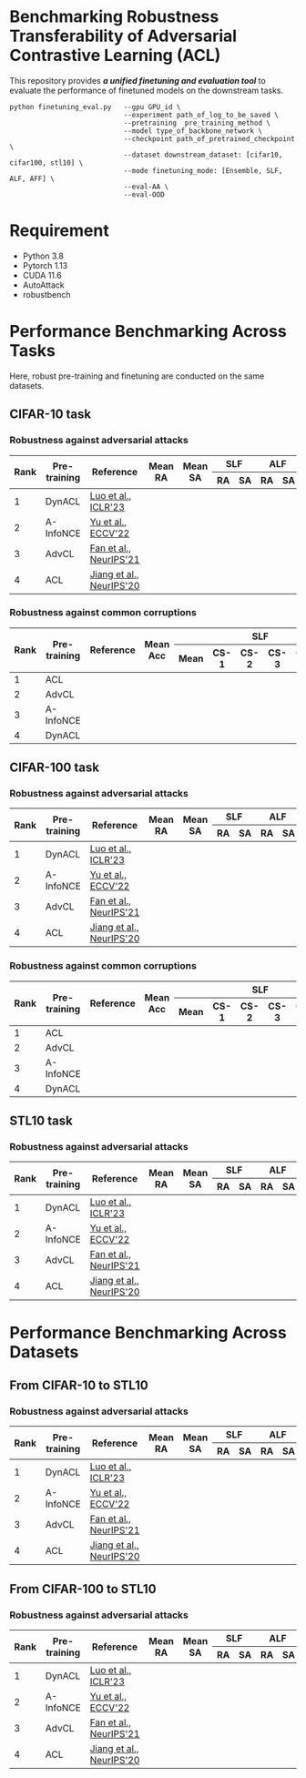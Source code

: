 # Benchmarking Robustness Transferability of Adversarial Contrastive Learning (ACL)

This repository provides ***a unified finetuning and evaluation tool*** to evaluate the performance of finetuned models on the downstream tasks.

```
python finetuning_eval.py   --gpu GPU_id \
                            --experiment path_of_log_to_be_saved \
                            --pretraining  pre_training_method \
                            --model type_of_backbone_network \
                            --checkpoint path_of_pretrained_checkpoint \ 
                            --dataset downstream_dataset: [cifar10, cifar100, stl10] \ 
                            --mode finetuning_mode: [Ensemble, SLF, ALF, AFF] \
                            --eval-AA \
                            --eval-OOD 
```

# Requirement
+ Python 3.8
+ Pytorch 1.13
+ CUDA 11.6
+ AutoAttack
+ robustbench



# Performance Benchmarking Across Tasks
Here, robust pre-training and finetuning are conducted on the same datasets.

## CIFAR-10 task

### Robustness against adversarial attacks
<table>
<thead>
  <tr>
    <th rowspan="2">Rank</th>
    <th rowspan="2">Pre-training</th>
    <th rowspan="2">Reference</th>
    <th rowspan="2">Mean<br>RA</th>
    <th rowspan="2">Mean<br>SA</th>
    <th colspan="2">SLF</th>
    <th colspan="2">ALF</th>
    <th colspan="2">AFF</th>
  </tr>
  <tr>
    <th>RA</th>
    <th>SA</th>
    <th>RA</th>
    <th>SA</th>
    <th>RA</th>
    <th>SA</th>
  </tr>
</thead>
<tbody>
  <tr>
    <td>1</td>
    <td>DynACL</td>
    <td><a href="https://openreview.net/forum?id=0qmwFNJyxCL&noteId=ZXhFXELOcQ">Luo et al., ICLR'23</a></td>
    <td></td>
    <td></td>
    <td></td>
    <td></td>
    <td></td>
    <td></td>
    <td></td>
    <td></td>
  </tr>
  <tr>
    <td>2</td>
    <td>A-InfoNCE</td>
    <td><a href="https://arxiv.org/abs/2207.08374#:~:text=Contrastive%20learning%20(CL)%20has%20recently,other%2C%20yields%20better%20adversarial%20robustness.">Yu et al., ECCV'22</a></td>
    <td></td>
    <td></td>
    <td></td>
    <td></td>
    <td></td>
    <td></td>
    <td></td>
    <td></td>
  </tr>
  <tr>
    <td>3</td>
    <td>AdvCL</td>
    <td><a href="https://arxiv.org/abs/2111.01124">Fan et al., NeurIPS'21</a></td>
    <td></td>
    <td></td>
    <td></td>
    <td></td>
    <td></td>
    <td></td>
    <td></td>
    <td></td>
  </tr>
  <tr>
    <td>4</td>
    <td>ACL</td>
    <td><a href="https://proceedings.neurips.cc/paper/2020/hash/ba7e36c43aff315c00ec2b8625e3b719-Abstract.html">Jiang et al., NeurIPS'20</a></td>
    <td></td>
    <td></td>
    <td></td>
    <td></td>
    <td></td>
    <td></td>
    <td></td>
    <td></td>
  </tr>
</tbody>
</table>

### Robustness against common corruptions

<table>
<thead>
  <tr>
    <th rowspan="2">Rank</th>
    <th rowspan="2">Pre-training</th>
    <th rowspan="2">Reference</th>
    <th rowspan="2">Mean<br>Acc</th>
    <th colspan="6">SLF</th>
    <th colspan="6">ALF</th>
    <th colspan="6">AFF</th>
  </tr>
  <tr>
    <th>Mean</th>
    <th>CS-1</th>
    <th>CS-2</th>
    <th>CS-3</th>
    <th>CS-4</th>
    <th>CS-5</th>
    <th>Mean</th>
    <th>CS-1</th>
    <th>CS-2</th>
    <th>CS-3</th>
    <th>CS-4</th>
    <th>CS-5</th>
    <th>Mean</th>
    <th>CS-1</th>
    <th>CS-2</th>
    <th>CS-3</th>
    <th>CS-4</th>
    <th>CS-5</th>
  </tr>
</thead>
<tbody>
  <tr>
    <td>1</td>
    <td>ACL</td>
    <td></td>
    <td></td>
    <td></td>
    <td></td>
    <td></td>
    <td></td>
    <td></td>
    <td></td>
    <td></td>
    <td></td>
    <td></td>
    <td></td>
    <td></td>
    <td></td>
    <td></td>
    <td></td>
    <td></td>
    <td></td>
    <td></td>
    <td></td>
  </tr>
  <tr>
    <td>2</td>
    <td>AdvCL</td>
    <td></td>
    <td></td>
    <td></td>
    <td></td>
    <td></td>
    <td></td>
    <td></td>
    <td></td>
    <td></td>
    <td></td>
    <td></td>
    <td></td>
    <td></td>
    <td></td>
    <td></td>
    <td></td>
    <td></td>
    <td></td>
    <td></td>
    <td></td>
  </tr>
  <tr>
    <td>3</td>
    <td>A-InfoNCE</td>
    <td></td>
    <td></td>
    <td></td>
    <td></td>
    <td></td>
    <td></td>
    <td></td>
    <td></td>
    <td></td>
    <td></td>
    <td></td>
    <td></td>
    <td></td>
    <td></td>
    <td></td>
    <td></td>
    <td></td>
    <td></td>
    <td></td>
    <td></td>
  </tr>
  <tr>
    <td>4</td>
    <td>DynACL</td>
    <td></td>
    <td></td>
    <td></td>
    <td></td>
    <td></td>
    <td></td>
    <td></td>
    <td></td>
    <td></td>
    <td></td>
    <td></td>
    <td></td>
    <td></td>
    <td></td>
    <td></td>
    <td></td>
    <td></td>
    <td></td>
    <td></td>
    <td></td>
  </tr>
</tbody>
</table>

## CIFAR-100 task

### Robustness against adversarial attacks
<table>
<thead>
  <tr>
    <th rowspan="2">Rank</th>
    <th rowspan="2">Pre-training</th>
    <th rowspan="2">Reference</th>
    <th rowspan="2">Mean<br>RA</th>
    <th rowspan="2">Mean<br>SA</th>
    <th colspan="2">SLF</th>
    <th colspan="2">ALF</th>
    <th colspan="2">AFF</th>
  </tr>
  <tr>
    <th>RA</th>
    <th>SA</th>
    <th>RA</th>
    <th>SA</th>
    <th>RA</th>
    <th>SA</th>
  </tr>
</thead>
<tbody>
  <tr>
    <td>1</td>
    <td>DynACL</td>
    <td><a href="https://openreview.net/forum?id=0qmwFNJyxCL&noteId=ZXhFXELOcQ">Luo et al., ICLR'23</a></td>
    <td></td>
    <td></td>
    <td></td>
    <td></td>
    <td></td>
    <td></td>
    <td></td>
    <td></td>
  </tr>
  <tr>
    <td>2</td>
    <td>A-InfoNCE</td>
    <td><a href="https://arxiv.org/abs/2207.08374#:~:text=Contrastive%20learning%20(CL)%20has%20recently,other%2C%20yields%20better%20adversarial%20robustness.">Yu et al., ECCV'22</a></td>
    <td></td>
    <td></td>
    <td></td>
    <td></td>
    <td></td>
    <td></td>
    <td></td>
    <td></td>
  </tr>
  <tr>
    <td>3</td>
    <td>AdvCL</td>
    <td><a href="https://arxiv.org/abs/2111.01124">Fan et al., NeurIPS'21</a></td>
    <td></td>
    <td></td>
    <td></td>
    <td></td>
    <td></td>
    <td></td>
    <td></td>
    <td></td>
  </tr>
  <tr>
    <td>4</td>
    <td>ACL</td>
    <td><a href="https://proceedings.neurips.cc/paper/2020/hash/ba7e36c43aff315c00ec2b8625e3b719-Abstract.html">Jiang et al., NeurIPS'20</a></td>
    <td></td>
    <td></td>
    <td></td>
    <td></td>
    <td></td>
    <td></td>
    <td></td>
    <td></td>
  </tr>
</tbody>
</table>

### Robustness against common corruptions

<table>
<thead>
  <tr>
    <th rowspan="2">Rank</th>
    <th rowspan="2">Pre-training</th>
    <th rowspan="2">Reference</th>
    <th rowspan="2">Mean<br>Acc</th>
    <th colspan="6">SLF</th>
    <th colspan="6">ALF</th>
    <th colspan="6">AFF</th>
  </tr>
  <tr>
    <th>Mean</th>
    <th>CS-1</th>
    <th>CS-2</th>
    <th>CS-3</th>
    <th>CS-4</th>
    <th>CS-5</th>
    <th>Mean</th>
    <th>CS-1</th>
    <th>CS-2</th>
    <th>CS-3</th>
    <th>CS-4</th>
    <th>CS-5</th>
    <th>Mean</th>
    <th>CS-1</th>
    <th>CS-2</th>
    <th>CS-3</th>
    <th>CS-4</th>
    <th>CS-5</th>
  </tr>
</thead>
<tbody>
  <tr>
    <td>1</td>
    <td>ACL</td>
    <td></td>
    <td></td>
    <td></td>
    <td></td>
    <td></td>
    <td></td>
    <td></td>
    <td></td>
    <td></td>
    <td></td>
    <td></td>
    <td></td>
    <td></td>
    <td></td>
    <td></td>
    <td></td>
    <td></td>
    <td></td>
    <td></td>
    <td></td>
  </tr>
  <tr>
    <td>2</td>
    <td>AdvCL</td>
    <td></td>
    <td></td>
    <td></td>
    <td></td>
    <td></td>
    <td></td>
    <td></td>
    <td></td>
    <td></td>
    <td></td>
    <td></td>
    <td></td>
    <td></td>
    <td></td>
    <td></td>
    <td></td>
    <td></td>
    <td></td>
    <td></td>
    <td></td>
  </tr>
  <tr>
    <td>3</td>
    <td>A-InfoNCE</td>
    <td></td>
    <td></td>
    <td></td>
    <td></td>
    <td></td>
    <td></td>
    <td></td>
    <td></td>
    <td></td>
    <td></td>
    <td></td>
    <td></td>
    <td></td>
    <td></td>
    <td></td>
    <td></td>
    <td></td>
    <td></td>
    <td></td>
    <td></td>
  </tr>
  <tr>
    <td>4</td>
    <td>DynACL</td>
    <td></td>
    <td></td>
    <td></td>
    <td></td>
    <td></td>
    <td></td>
    <td></td>
    <td></td>
    <td></td>
    <td></td>
    <td></td>
    <td></td>
    <td></td>
    <td></td>
    <td></td>
    <td></td>
    <td></td>
    <td></td>
    <td></td>
    <td></td>
  </tr>
</tbody>
</table>

## STL10 task
### Robustness against adversarial attacks
<table>
<thead>
  <tr>
    <th rowspan="2">Rank</th>
    <th rowspan="2">Pre-training</th>
    <th rowspan="2">Reference</th>
    <th rowspan="2">Mean<br>RA</th>
    <th rowspan="2">Mean<br>SA</th>
    <th colspan="2">SLF</th>
    <th colspan="2">ALF</th>
    <th colspan="2">AFF</th>
  </tr>
  <tr>
    <th>RA</th>
    <th>SA</th>
    <th>RA</th>
    <th>SA</th>
    <th>RA</th>
    <th>SA</th>
  </tr>
</thead>
<tbody>
  <tr>
    <td>1</td>
    <td>DynACL</td>
    <td><a href="https://openreview.net/forum?id=0qmwFNJyxCL&noteId=ZXhFXELOcQ">Luo et al., ICLR'23</a></td>
    <td></td>
    <td></td>
    <td></td>
    <td></td>
    <td></td>
    <td></td>
    <td></td>
    <td></td>
  </tr>
  <tr>
    <td>2</td>
    <td>A-InfoNCE</td>
    <td><a href="https://arxiv.org/abs/2207.08374#:~:text=Contrastive%20learning%20(CL)%20has%20recently,other%2C%20yields%20better%20adversarial%20robustness.">Yu et al., ECCV'22</a></td>
    <td></td>
    <td></td>
    <td></td>
    <td></td>
    <td></td>
    <td></td>
    <td></td>
    <td></td>
  </tr>
  <tr>
    <td>3</td>
    <td>AdvCL</td>
    <td><a href="https://arxiv.org/abs/2111.01124">Fan et al., NeurIPS'21</a></td>
    <td></td>
    <td></td>
    <td></td>
    <td></td>
    <td></td>
    <td></td>
    <td></td>
    <td></td>
  </tr>
  <tr>
    <td>4</td>
    <td>ACL</td>
    <td><a href="https://proceedings.neurips.cc/paper/2020/hash/ba7e36c43aff315c00ec2b8625e3b719-Abstract.html">Jiang et al., NeurIPS'20</a></td>
    <td></td>
    <td></td>
    <td></td>
    <td></td>
    <td></td>
    <td></td>
    <td></td>
    <td></td>
  </tr>
</tbody>
</table>


# Performance Benchmarking Across Datasets

## From CIFAR-10 to STL10

### Robustness against adversarial attacks
<table>
<thead>
  <tr>
    <th rowspan="2">Rank</th>
    <th rowspan="2">Pre-training</th>
    <th rowspan="2">Reference</th>
    <th rowspan="2">Mean<br>RA</th>
    <th rowspan="2">Mean<br>SA</th>
    <th colspan="2">SLF</th>
    <th colspan="2">ALF</th>
    <th colspan="2">AFF</th>
  </tr>
  <tr>
    <th>RA</th>
    <th>SA</th>
    <th>RA</th>
    <th>SA</th>
    <th>RA</th>
    <th>SA</th>
  </tr>
</thead>
<tbody>
  <tr>
    <td>1</td>
    <td>DynACL</td>
    <td><a href="https://openreview.net/forum?id=0qmwFNJyxCL&noteId=ZXhFXELOcQ">Luo et al., ICLR'23</a></td>
    <td></td>
    <td></td>
    <td></td>
    <td></td>
    <td></td>
    <td></td>
    <td></td>
    <td></td>
  </tr>
  <tr>
    <td>2</td>
    <td>A-InfoNCE</td>
    <td><a href="https://arxiv.org/abs/2207.08374#:~:text=Contrastive%20learning%20(CL)%20has%20recently,other%2C%20yields%20better%20adversarial%20robustness.">Yu et al., ECCV'22</a></td>
    <td></td>
    <td></td>
    <td></td>
    <td></td>
    <td></td>
    <td></td>
    <td></td>
    <td></td>
  </tr>
  <tr>
    <td>3</td>
    <td>AdvCL</td>
    <td><a href="https://arxiv.org/abs/2111.01124">Fan et al., NeurIPS'21</a></td>
    <td></td>
    <td></td>
    <td></td>
    <td></td>
    <td></td>
    <td></td>
    <td></td>
    <td></td>
  </tr>
  <tr>
    <td>4</td>
    <td>ACL</td>
    <td><a href="https://proceedings.neurips.cc/paper/2020/hash/ba7e36c43aff315c00ec2b8625e3b719-Abstract.html">Jiang et al., NeurIPS'20</a></td>
    <td></td>
    <td></td>
    <td></td>
    <td></td>
    <td></td>
    <td></td>
    <td></td>
    <td></td>
  </tr>
</tbody>
</table>

## From CIFAR-100 to STL10

### Robustness against adversarial attacks
<table>
<thead>
  <tr>
    <th rowspan="2">Rank</th>
    <th rowspan="2">Pre-training</th>
    <th rowspan="2">Reference</th>
    <th rowspan="2">Mean<br>RA</th>
    <th rowspan="2">Mean<br>SA</th>
    <th colspan="2">SLF</th>
    <th colspan="2">ALF</th>
    <th colspan="2">AFF</th>
  </tr>
  <tr>
    <th>RA</th>
    <th>SA</th>
    <th>RA</th>
    <th>SA</th>
    <th>RA</th>
    <th>SA</th>
  </tr>
</thead>
<tbody>
  <tr>
    <td>1</td>
    <td>DynACL</td>
    <td><a href="https://openreview.net/forum?id=0qmwFNJyxCL&noteId=ZXhFXELOcQ">Luo et al., ICLR'23</a></td>
    <td></td>
    <td></td>
    <td></td>
    <td></td>
    <td></td>
    <td></td>
    <td></td>
    <td></td>
  </tr>
  <tr>
    <td>2</td>
    <td>A-InfoNCE</td>
    <td><a href="https://arxiv.org/abs/2207.08374#:~:text=Contrastive%20learning%20(CL)%20has%20recently,other%2C%20yields%20better%20adversarial%20robustness.">Yu et al., ECCV'22</a></td>
    <td></td>
    <td></td>
    <td></td>
    <td></td>
    <td></td>
    <td></td>
    <td></td>
    <td></td>
  </tr>
  <tr>
    <td>3</td>
    <td>AdvCL</td>
    <td><a href="https://arxiv.org/abs/2111.01124">Fan et al., NeurIPS'21</a></td>
    <td></td>
    <td></td>
    <td></td>
    <td></td>
    <td></td>
    <td></td>
    <td></td>
    <td></td>
  </tr>
  <tr>
    <td>4</td>
    <td>ACL</td>
    <td><a href="https://proceedings.neurips.cc/paper/2020/hash/ba7e36c43aff315c00ec2b8625e3b719-Abstract.html">Jiang et al., NeurIPS'20</a></td>
    <td></td>
    <td></td>
    <td></td>
    <td></td>
    <td></td>
    <td></td>
    <td></td>
    <td></td>
  </tr>
</tbody>
</table>
